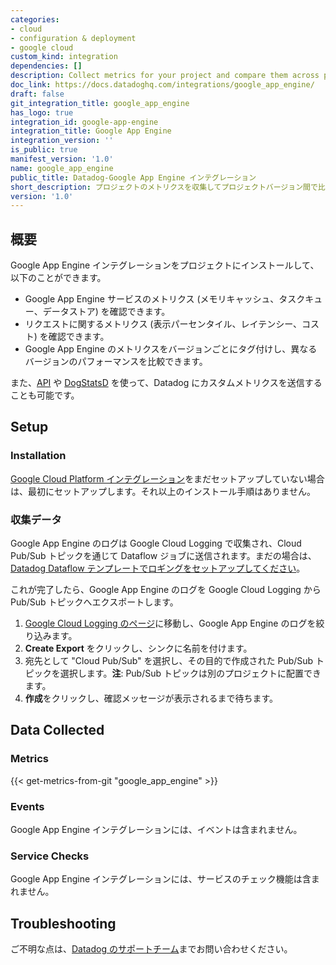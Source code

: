 ```yaml
---
categories:
- cloud
- configuration & deployment
- google cloud
custom_kind: integration
dependencies: []
description: Collect metrics for your project and compare them across project versions.
doc_link: https://docs.datadoghq.com/integrations/google_app_engine/
draft: false
git_integration_title: google_app_engine
has_logo: true
integration_id: google-app-engine
integration_title: Google App Engine
integration_version: ''
is_public: true
manifest_version: '1.0'
name: google_app_engine
public_title: Datadog-Google App Engine インテグレーション
short_description: プロジェクトのメトリクスを収集してプロジェクトバージョン間で比較。
version: '1.0'
---
```


<!--  SOURCED FROM https://github.com/DataDog/dogweb -->
## 概要

Google App Engine インテグレーションをプロジェクトにインストールして、以下のことができます。

- Google App Engine サービスのメトリクス (メモリキャッシュ、タスクキュー、データストア) を確認できます。
- リクエストに関するメトリクス (表示パーセンタイル、レイテンシー、コスト) を確認できます。
- Google App Engine のメトリクスをバージョンごとにタグ付けし、異なるバージョンのパフォーマンスを比較できます。

また、[API][1] や [DogStatsD][2] を使って、Datadog にカスタムメトリクスを送信することも可能です。

## Setup

### Installation

[Google Cloud Platform インテグレーション][3]をまだセットアップしていない場合は、最初にセットアップします。それ以上のインストール手順はありません。

### 収集データ

Google App Engine のログは Google Cloud Logging で収集され、Cloud Pub/Sub トピックを通じて Dataflow ジョブに送信されます。まだの場合は、[Datadog Dataflow テンプレートでロギングをセットアップしてください][4]。

これが完了したら、Google App Engine のログを Google Cloud Logging から Pub/Sub トピックへエクスポートします。

1. [Google Cloud Logging のページ][5]に移動し、Google App Engine のログを絞り込みます。
2. **Create Export** をクリックし、シンクに名前を付けます。
3. 宛先として "Cloud Pub/Sub" を選択し、その目的で作成された Pub/Sub トピックを選択します。**注**: Pub/Sub トピックは別のプロジェクトに配置できます。
4. **作成**をクリックし、確認メッセージが表示されるまで待ちます。

## Data Collected

### Metrics
{{< get-metrics-from-git "google_app_engine" >}}


### Events

Google App Engine インテグレーションには、イベントは含まれません。

### Service Checks

Google App Engine インテグレーションには、サービスのチェック機能は含まれません。

## Troubleshooting

ご不明な点は、[Datadog のサポートチーム][7]までお問い合わせください。

[1]: https://docs.datadoghq.com/ja/api/latest/using-the-api/
[2]: https://docs.datadoghq.com/ja/developers/dogstatsd/
[3]: https://docs.datadoghq.com/ja/integrations/google_cloud_platform/
[4]: https://docs.datadoghq.com/ja/integrations/google_cloud_platform/#log-collection
[5]: https://console.cloud.google.com/logs/viewer
[6]: https://github.com/DataDog/dogweb/blob/prod/integration/google_app_engine/google_app_engine_metadata.csv
[7]: https://docs.datadoghq.com/ja/help/